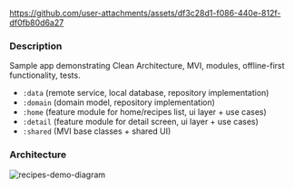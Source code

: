


https://github.com/user-attachments/assets/df3c28d1-f086-440e-812f-df0fb80d6a27


### Description
Sample app demonstrating Clean Architecture, MVI, modules, offline-first functionality, tests.
- `:data` (remote service, local database, repository implementation)
- `:domain` (domain model, repository implementation)
- `:home` (feature module for home/recipes list, ui layer + use cases)
- `:detail` (feature module for detail screen, ui layer + use cases)
- `:shared` (MVI base classes + shared UI)


### Architecture
![recipes-demo-diagram](https://github.com/user-attachments/assets/fb26fd89-b3d7-4e03-aeb2-27860432852a)
